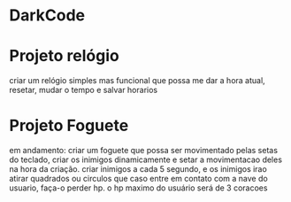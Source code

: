 # DarkCode

# Projeto relógio
criar um relógio simples mas funcional que possa me dar a hora atual, resetar, mudar o tempo e salvar horarios

# Projeto Foguete
em andamento: criar um foguete que possa ser movimentado pelas setas do teclado, criar os inimigos dinamicamente e setar a movimentacao deles na hora da criação. 
criar inimigos a cada 5 segundo, e os inimigos irao atirar quadrados ou circulos que caso entre em contato com a nave do usuario, faça-o perder hp. o hp maximo do usuário será de 3 coracoes


